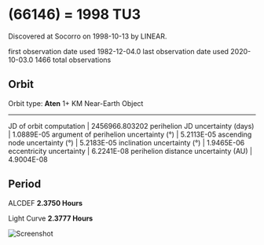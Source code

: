 # (66146) = 1998 TU3

Discovered at Socorro on 1998-10-13 by LINEAR.

first observation date used	1982-12-04.0
last observation date used	2020-10-03.0
1466 total observations

## Orbit

Orbit type: **Aten**
1+ KM Near-Earth Object

----------------------------------------------------
JD of orbit computation		                |	2456966.803202
perihelion JD uncertainty (days)          |	1.0889E-05
argument of perihelion uncertainty (°)    |	5.2113E-05
ascending node uncertainty (°)	          |	5.2183E-05
inclination uncertainty (°)	              |	1.9465E-06
eccentricity uncertainty	                |	6.2241E-08
perihelion distance uncertainty (AU)	    | 4.9004E-08

## Period
ALCDEF 		    **2.3750 Hours**

Light Curve	  **2.3777 Hours**

![Screenshot](https://github.com/renefiedel/MASTER-THESIS/blob/bbd2297a37eeabc895341f0800760fc8a96c3c90/Project/Asteroids%20NEAs/New%20NEA's/1998%20TU3/Light%20curve.png)
